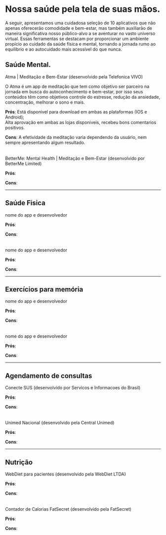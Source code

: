 # Nossa saúde pela tela de suas mãos.

A seguir, apresentamos uma cuidadosa seleção de 10 aplicativos que não apenas oferecerão comodidade e bem-estar, mas também auxiliarão de maneira significativa nosso público-alvo a se aventurar no vasto universo virtual. Essas ferramentas se destacam por proporcionar um ambiente propício ao cuidado da saúde física e mental, tornando a jornada rumo ao equilíbrio e ao autocuidado mais acessível do que nunca.

## Saúde Mental.

Atma | Meditação e Bem-Estar (desenvolvido pela Telefonica VIVO)

O Atma é um app de meditação que tem como objetivo ser parceiro na jornada em busca do autoconhecimento e bem-estar, por isso seus conteúdos têm como objetivos controle do estresse, redução da ansiedade, concentração, melhorar o sono e mais.

__Prós__: Está disponivel para download em ambas as plataformas (IOS e Android);<br>
      Alta aprovação em ambas as lojas disponiveis, recebeu bons comentarios positivos.

__Cons__: A efetividade da meditação varia dependendo da usuário, nem sempre apresentando algum resultado.
<br><br><br>
BetterMe: Mental Health | Meditação e Bem-Estar (desenvolvido por BetterMe Limited)

__Prós__: 

__Cons__: 

<hr>

## Saúde Fisica

nome do app e desenvolvedor

__Prós__: 

__Cons__: 
<br><br><br>
nome do app e desenvolvedor

__Prós__: 

__Cons__: 

<hr>

## Exercícios para memória

nome do app e desenvolvedor

__Prós__: 

__Cons__: 
<br><br><br>
nome do app e desenvolvedor

__Prós__: 

__Cons__: 

<hr>

## Agendamento de consultas

Conecte SUS (desenvolvido por Servicos e Informacoes do Brasil)

__Prós__: 

__Cons__: 
<br><br><br>
Unimed Nacional (desenvolvido pela Central Unimed)

__Prós__: 

__Cons__: 

<hr>

## Nutrição

WebDiet para pacientes (desenvolvido pela WebDiet LTDA)

__Prós__: 

__Cons__: 
<br><br><br>
Contador de Calorias FatSecret (desenvolvido pela FatSecret)

__Prós__: 

__Cons__: 
